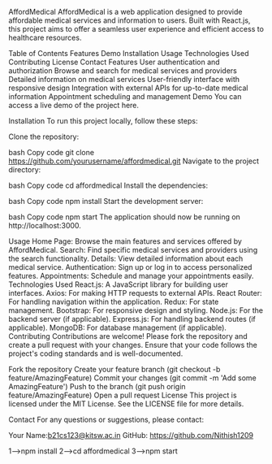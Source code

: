 





AffordMedical
AffordMedical is a web application designed to provide affordable medical services and information to users. Built with React.js, this project aims to offer a seamless user experience and efficient access to healthcare resources.

Table of Contents
Features
Demo
Installation
Usage
Technologies Used
Contributing
License
Contact
Features
User authentication and authorization
Browse and search for medical services and providers
Detailed information on medical services
User-friendly interface with responsive design
Integration with external APIs for up-to-date medical information
Appointment scheduling and management
Demo
You can access a live demo of the project here.

Installation
To run this project locally, follow these steps:

Clone the repository:

bash
Copy code
git clone https://github.com/yourusername/affordmedical.git
Navigate to the project directory:

bash
Copy code
cd affordmedical
Install the dependencies:

bash
Copy code
npm install
Start the development server:

bash
Copy code
npm start
The application should now be running on http://localhost:3000.

Usage
Home Page: Browse the main features and services offered by AffordMedical.
Search: Find specific medical services and providers using the search functionality.
Details: View detailed information about each medical service.
Authentication: Sign up or log in to access personalized features.
Appointments: Schedule and manage your appointments easily.
Technologies Used
React.js: A JavaScript library for building user interfaces.
Axios: For making HTTP requests to external APIs.
React Router: For handling navigation within the application.
Redux: For state management.
Bootstrap: For responsive design and styling.
Node.js: For the backend server (if applicable).
Express.js: For handling backend routes (if applicable).
MongoDB: For database management (if applicable).
Contributing
Contributions are welcome! Please fork the repository and create a pull request with your changes. Ensure that your code follows the project's coding standards and is well-documented.

Fork the repository
Create your feature branch (git checkout -b feature/AmazingFeature)
Commit your changes (git commit -m 'Add some AmazingFeature')
Push to the branch (git push origin feature/AmazingFeature)
Open a pull request
License
This project is licensed under the MIT License. See the LICENSE file for more details.

Contact
For any questions or suggestions, please contact:

Your Name:b21cs123@kitsw.ac.in
GitHub: https://github.com/Nithish1209


1-->npm install
2-->cd affordmedical
3-->npm start

